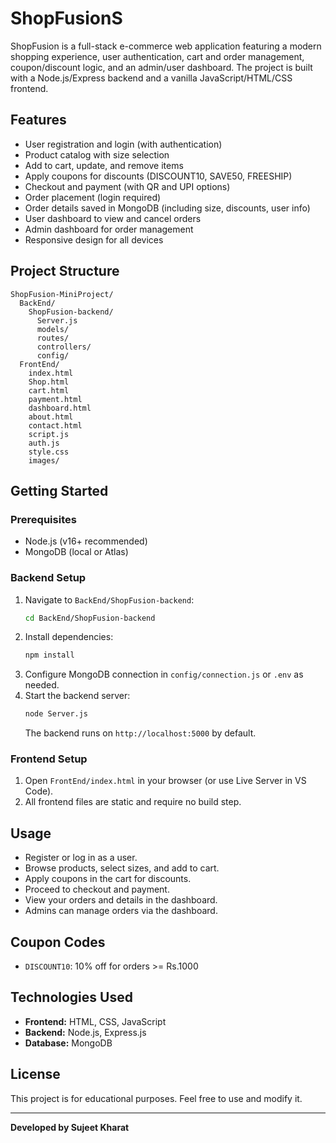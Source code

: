 # ShopFusionS

ShopFusion is a full-stack e-commerce web application featuring a modern shopping experience, user authentication, cart and order management, coupon/discount logic, and an admin/user dashboard. The project is built with a Node.js/Express backend and a vanilla JavaScript/HTML/CSS frontend.

## Features

- User registration and login (with authentication)
- Product catalog with size selection
- Add to cart, update, and remove items
- Apply coupons for discounts (DISCOUNT10, SAVE50, FREESHIP)
- Checkout and payment (with QR and UPI options)
- Order placement (login required)
- Order details saved in MongoDB (including size, discounts, user info)
- User dashboard to view and cancel orders
- Admin dashboard for order management
- Responsive design for all devices

## Project Structure

```
ShopFusion-MiniProject/
  BackEnd/
    ShopFusion-backend/
      Server.js
      models/
      routes/
      controllers/
      config/
  FrontEnd/
    index.html
    Shop.html
    cart.html
    payment.html
    dashboard.html
    about.html
    contact.html
    script.js
    auth.js
    style.css
    images/
```

## Getting Started

### Prerequisites
- Node.js (v16+ recommended)
- MongoDB (local or Atlas)

### Backend Setup
1. Navigate to `BackEnd/ShopFusion-backend`:
   ```sh
   cd BackEnd/ShopFusion-backend
   ```
2. Install dependencies:
   ```sh
   npm install
   ```
3. Configure MongoDB connection in `config/connection.js` or `.env` as needed.
4. Start the backend server:
   ```sh
   node Server.js
   ```
   The backend runs on `http://localhost:5000` by default.

### Frontend Setup
1. Open `FrontEnd/index.html` in your browser (or use Live Server in VS Code).
2. All frontend files are static and require no build step.

## Usage
- Register or log in as a user.
- Browse products, select sizes, and add to cart.
- Apply coupons in the cart for discounts.
- Proceed to checkout and payment.
- View your orders and details in the dashboard.
- Admins can manage orders via the dashboard.

## Coupon Codes
- `DISCOUNT10`: 10% off for orders >= Rs.1000

## Technologies Used
- **Frontend:** HTML, CSS, JavaScript
- **Backend:** Node.js, Express.js
- **Database:** MongoDB


## License
This project is for educational purposes. Feel free to use and modify it.

---

**Developed by Sujeet Kharat**

